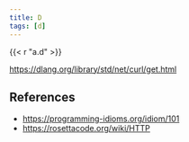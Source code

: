 ```yaml
---
title: D
tags: [d]
---
```


{{< r "a.d" >}}

<https://dlang.org/library/std/net/curl/get.html>

## References

- <https://programming-idioms.org/idiom/101>
- <https://rosettacode.org/wiki/HTTP>
